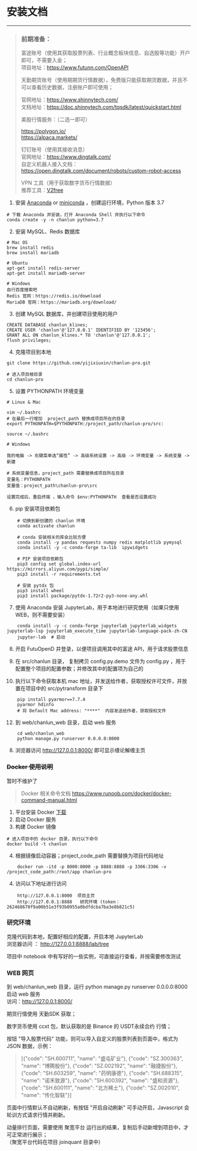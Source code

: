 # 安装文档

---

> ### 前期准备：
>
> 富途账号（使用其获取股票列表、行业概念板块信息、自选股等功能）开户即可，不需要入金；   
> 项目地址：https://www.futunn.com/OpenAPI
>
> 
> 天勤期货账号（使用期期货行情数据），免费版只能获取期货数据，并且不可以查看历史数据，注册账户即可使用；  
> 
> 官网地址：https://www.shinnytech.com/   
> 文档地址：https://doc.shinnytech.com/tqsdk/latest/quickstart.html
> 
> 
> 美股行情服务：（二选一即可）
> 
> https://polygon.io/   
> https://alpaca.markets/
>
> 
> 钉钉账号（使用其接收消息）  
> 官网地址：https://www.dingtalk.com/  
> 自定义机器人接入文档：https://open.dingtalk.com/document/robots/custom-robot-access
>
> 
> VPN 工具（用于获取数字货币行情数据）  
> 推荐工具：[V2free](https://w1.ddnsgo.xyz/auth/register?code=RFb5)

1. 安装 [Anaconda](https://www.anaconda.com/products/individual)
   or  [miniconda](https://docs.conda.io/en/latest/miniconda.html) ，创建运行环境，Python 版本 3.7

``` 
# 下载 Anaconda 并安装，打开 Anaconda Shell 并执行以下命令  
conda create -y -n chanlun python=3.7
```

2. 安装 MySQL、Redis 数据库

```
# Mac OS
brew install redis
brew install mariadb

# Ubuntu
apt-get install redis-server
apt-get install mariadb-server
    
# Windows
自行百度搜索吧
Redis 官网：https://redis.io/download
MariaDB 官网：https://mariadb.org/download/

```

3. 创建 MySQL 数据库，并创建项目使用的用户

```
CREATE DATABASE chanlun_klines;
CREATE USER 'chanlun'@'127.0.0.1' IDENTIFIED BY '123456';
GRANT ALL ON chanlun_klines.* TO 'chanlun'@'127.0.0.1';
flush privileges;
```

4. 克隆项目到本地

```
git clone https://github.com/yijixiuxin/chanlun-pro.git

# 进入项目根目录
cd chanlun-pro

```

5. 设置 PYTHONPATH 环境变量

```
# Linux & Mac

vim ~/.bashrc
# 在最后一行增加  project_path 替换成项目所在的目录
export PYTHONPATH=$PYTHONPATH:/project_path/chanlun-pro/src:

source ~/.bashrc

# Windows

我的电脑 -> 右键菜单选“属性” -> 高级系统设置 -> 高级 -> 环境变量 -> 系统变量 -> 新建

# 系统变量信息，project_path 需要替换成项目所在目录
变量名：PYTHONPATH
变量值：project_path\chanlun-pro\src

设置完成后，重启终端 ，输入命令 $env:PYTHONPATH  查看是否设置成功

```

6. pip 安装项目依赖包

```
    # 切换到新创建的 chanlun 环境  
    conda activate chanlun
    
    # conda 安装相关的库会比较方便
    conda install -y pandas requests numpy redis matplotlib pymysql  
    conda install -y -c conda-forge ta-lib  ipywidgets  
    
    # PIP 安装项目依赖包
    pip3 config set global.index-url https://mirrors.aliyun.com/pypi/simple/
    pip3 install -r requirements.txt
    
    # 安装 pytdx 包
    pip3 install wheel
    pip3 install package/pytdx-1.72r2-py3-none-any.whl
```

7. 使用 Anaconda 安装 JupyterLab，用于本地进行研究使用（如果只使用 WEB，则不需要安装）

```
    conda install -y -c conda-forge jupyterlab jupyterlab_widgets jupyterlab-lsp jupyterlab_execute_time jupyterlab-language-pack-zh-CN
    jupyter-lab  # 启动
```

8. 开启 FutuOpenD 并登录，以便项目调用其中的富途 API，用于请求股票信息

9. 在 src/chanlun 目录， 复制拷贝 config.py.demo 文件为 config.py ，用于配置整个项目的配置参数；并修改其中的配置项为自己的

10. 执行以下命令获取本机 mac 地址，并发送给作者，获取授权许可文件，并放置在项目中的 src/pytransform 目录下

```
    pip install pyarmor==7.7.4
    pyarmor hdinfo
    # 将 Default Mac address: "****"  内容发送给作者，获取授权文件
```

12. 到 web/chanlun_web 目录，启动 web 服务

```
    cd web/chanlun_web
    python manage.py runserver 0.0.0.0:8000
```

8. 浏览器访问 http://127.0.0.1:8000/ 即可显示缠论解缠主页

### ~~Docker 使用说明~~

暂时不维护了

> Docker 相关命令文档 https://www.runoob.com/docker/docker-command-manual.html

1. 平台安装 Docker [下载](https://www.docker.com/products/docker-desktop)
2. 启动 Docker 服务
3. 构建 Docker 镜像

```
# 进入项目中的 docker 目录，执行以下命令
docker build -t chanlun
```

4. 根据镜像启动容器；project_code_path 需要替换为项目代码地址

```
    docker run -itd -p 8000:8000 -p 8888:8888 -p 3306:3306 -v /project_code_path:/root/app chanlun-pro
```

4. 访问以下地址进行访问

```
    http://127.0.0.1:8000  项目主页    
    http://127.0.0.1:8888   研究环境 (token：262468670f9a00b51e3f93b0955a0bdfdcba7ba3e8b821c5)
```

### 研究环境

克隆代码到本地，配置好相应的配置，开启本地 JupyterLab  
浏览器访问 ： http://127.0.0.1:8888/lab/tree

项目中 notebook 中有写好的一些实例，可直接运行查看，并按需要修改测试

### WEB 网页

到 web/chanlun_web 目录，运行 python manage.py runserver 0.0.0.0:8000 启动 web 服务   
访问：http://127.0.0.1:8000/

期货行情使用 天勤SDK 获取；

数字货币使用 ccxt 包，默认获取的是 Binance 的 USDT永续合约 行情；

按钮 "导入股票代码" 功能，则可以导入自定义的股票列表到页面中，格式为 JSON 数据，示例：
> [{"code": "SH.600711", "name": "盛屯矿业"}, {"code": "SZ.300363", "name": "博腾股份"}, {"code": "SZ.002192", "name": "融捷股份"}, {"code": "SH.603259", "name": "药明康德"}, {"code": "SH.688315", "name": "诺禾致源"}, {"code": "SH.600392", "name": "盛和资源"}, {"code": "SH.600111", "name": "北方稀土"}, {"code": "SZ.002010", "name": "传化智联"}]

页面中行情默认不自动刷新，有按钮 "开启自动刷新" 可手动开启，Javascript 会轮训方式请求行情并刷新。

动量排行页面，需要使用 聚宽平台 运行出的结果，复制后手动新增到项目中，才可正常进行展示；  
（聚宽平台代码在项目 joinquant 目录中）
